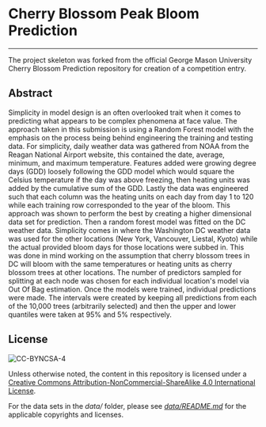 # Cherry Blossom Peak Bloom Prediction
___

The project skeleton was forked from the official George Mason University Cherry Blossom Prediction repository for creation of a competition entry.


## Abstract

Simplicity in model design is an often overlooked trait when it comes to predicting what appears to be complex phenomena at face value. The approach taken in this submission is using a Random Forest model with the emphasis on the process being behind engineering the training and testing data. For simplicity, daily weather data was gathered from NOAA from the Reagan National Airport website, this contained the date, average, minimum, and maximum temperature. Features added were growing degree days (GDD) loosely following the GDD model which would square the Celsius temperature if the day was above freezing, then heating units was added by the cumulative sum of the GDD. Lastly the data was engineered such that each column was the heating units on each day from day 1 to 120 while each training row corresponded to the year of the bloom. This approach was shown to perform the best by creating a higher dimensional data set for prediction. Then a random forest model was fitted on the DC weather data. Simplicity comes in where the Washington DC weather data was used for the other locations (New York, Vancouver, Liestal, Kyoto) while the actual provided bloom days for those locations were subbed in. This was done in mind working on the assumption that cherry blossom trees in DC will bloom with the same temperatures or heating units as cherry blossom trees at other locations. The number of predictors sampled for splitting at each node was chosen for each individual location's model via Out Of Bag estimation. Once the models were trained, individual predictions were made. The intervals were created by keeping all predictions from each of the 10,000 trees (arbitrarily selected) and then the upper and lower quantiles were taken at 95% and 5% respectively. 


## License

![CC-BYNCSA-4](https://i.creativecommons.org/l/by-nc-sa/4.0/88x31.png)

Unless otherwise noted, the content in this repository is licensed under a [Creative Commons Attribution-NonCommercial-ShareAlike 4.0 International License](http://creativecommons.org/licenses/by-nc-sa/4.0/).

For the data sets in the _data/_ folder, please see [_data/README.md_](data/README.md) for the applicable copyrights and licenses.
